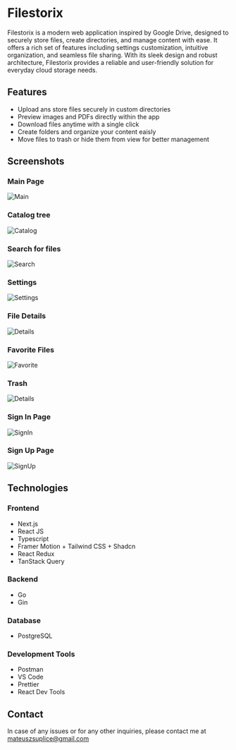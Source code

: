# Filestorix


Filestorix is a modern web application inspired by Google Drive, designed to securely store files, create directories, and manage content with ease. It offers a rich set of features including settings customization, intuitive organization, and seamless file sharing. With its sleek design and robust architecture, Filestorix provides a reliable and user-friendly solution for everyday cloud storage needs.


## Features 
 - Upload ans store files securely in custom directories
 - Preview images and PDFs directly within the app
 - Download files anytime with a single click
 - Create folders and organize your content eaisly
 - Move files to trash or hide them from view for better management

## Screenshots

### Main Page

![Main](./resources/Main.png)


### Catalog tree

![Catalog](./resources/Catalogs.png)

### Search for files

![Search](./resources/Search.png)

### Settings

![Settings](./resources/Settings.png)

### File Details

![Details](./resources/Details.png)

### Favorite Files

![Favorite](./resources/Favorite.png)

### Trash

![Details](./resources/Trash.png)

### Sign In Page

![SignIn](./resources/SignIn.png)

### Sign Up Page

![SignUp](./resources/SignUp.png)


## Technologies

### Frontend

 - Next.js
 - React JS
 - Typescript
 - Framer Motion + Tailwind CSS + Shadcn
 - React Redux
 - TanStack Query 

### Backend
 - Go
 - Gin

### Database
 - PostgreSQL

### Development Tools
 - Postman
 - VS Code
 - Prettier
 - React Dev Tools

## Contact
In case of any issues or for any other inquiries, please contact me at mateuszsuplice@gmail.com

